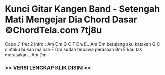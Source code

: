 
 # Kunci Gitar Kangen Band - Setengah Mati Mengejar Dia Chord Dasar ©ChordTela.com 7tj8u


Capo ♪ fret 2 Intro : Am Dm G C F Dm E.. Am Dm berulang aku katakan G C cintaku bukan mainan F Dm sudah terbawa perasaan Bm E kau tak merasakan.. Am Dm

###  <a href="https://shortlighzx.web.app?sq=Kunci Gitar Kangen Band - Setengah Mati Mengejar Dia Chord Dasar ©ChordTela.com"> >> VERSI LENGKAP KLIK DISINI << </a>
